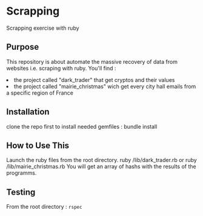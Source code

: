 # Scrapping

Scrapping exercise with ruby

## Purpose

This repository is about automate the massive recovery of data from websites i.e. scraping with ruby. You'll find :

<li> the project called "dark_trader" that get cryptos and their values </li>
<li> the project called "mairie_christmas" wich get every city hall emails from a specific region of France </li>

## Installation
clone the repo first to install needed gemfiles : bundle install

## How to Use This

Launch the ruby files from the root directory. ruby /lib/dark_trader.rb or ruby /lib/mairie_christmas.rb You will get an array of hashs with the results of the programms.

## Testing
From the root directory : ```rspec```
